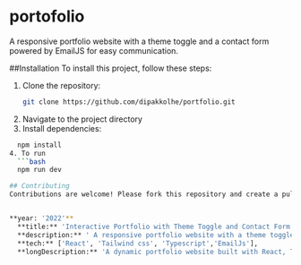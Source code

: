 # portofolio
A responsive portfolio website with a theme toggle and a contact form powered by EmailJS for easy communication.

##Installation
To install this project, follow these steps:
1. Clone the repository:
   ```bash
   git clone https://github.com/dipakkolhe/portfolio.git
2. Navigate to the project directory
3. Install dependencies:
  ```bash
    npm install
4. To run
    ```bash
    npm run dev

## Contributing
Contributions are welcome! Please fork this repository and create a pull request with your changes.


 **year: '2022'**
    **title:** 'Interactive Portfolio with Theme Toggle and Contact Form',
    **description:** ' A responsive portfolio website with a theme toggle and a contact form powered by EmailJS for easy communication.',
    **tech:** ['React', 'Tailwind css', 'Typescript','EmailJs'],
    **longDescription:** 'A dynamic portfolio website built with React, Tailwind CSS featuring a theme toggle for light and dark modes, and a contact form integrated with EmailJS for seamless communication. The app showcases personal projects and skills, providing an interactive and professional online presence'
